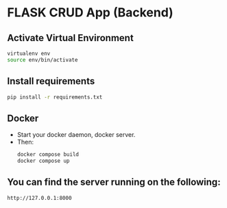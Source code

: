 # FLASK CRUD App (Backend)

## Activate Virtual Environment

```bash
virtualenv env
source env/bin/activate
```

## Install requirements
```bash
pip install -r requirements.txt
```

## Docker
- Start your docker daemon, docker server.
- Then:
    ```bash
    docker compose build
    docker compose up
    ```

## You can find the server running on the following:

    http://127.0.0.1:8000
